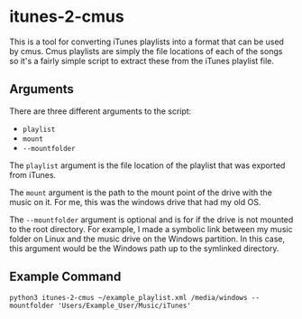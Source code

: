 # itunes-2-cmus

This is a tool for converting iTunes playlists into a format that can be used by cmus. Cmus playlists are simply the file locations of each of the songs so it's a fairly simple script to extract these from the iTunes playlist file.

## Arguments

There are three different arguments to the script:

- `playlist`
- `mount`
- `--mountfolder`

The `playlist` argument is the file location of the playlist that was exported from iTunes. 

The `mount` argument is the path to the mount point of the drive with the music on it. For me, this was the windows drive that had my old OS.

The `--mountfolder` argument is optional and is for if the drive is not mounted to the root directory. For example, I made a symbolic link between my music folder on Linux and the music drive on the Windows partition. In this case, this argument would be the Windows path up to the symlinked directory.

## Example Command

`python3 itunes-2-cmus ~/example_playlist.xml /media/windows --mountfolder 'Users/Example_User/Music/iTunes'`
